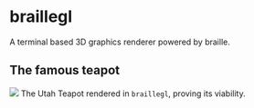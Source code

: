# braillegl
A terminal based 3D graphics renderer powered by braille.

## The famous teapot
![](https://user-images.githubusercontent.com/47188830/164054016-81fc701a-e1a5-4ac6-a05b-ea976b338037.png)
The Utah Teapot rendered in `braillegl`, proving its viability.
